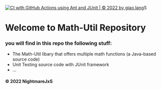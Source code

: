 [![CI with GitHub Actions using Ant and JUnit | © 2022 by giao.lang](https://github.com/NightmareJxS/math-util/actions/workflows/ci-junit.yml/badge.svg)](https://github.com/NightmareJxS/math-util/actions/workflows/ci-junit.yml)S

# Welcome to Math-Util Repository
### you will find in this repo the following stuff:
* The Math-Util libary that offers multiple math functions (a Java-based source code)
* Unit Testing source code with JUnit framework
* ...



#### © 2022 NightmareJxS